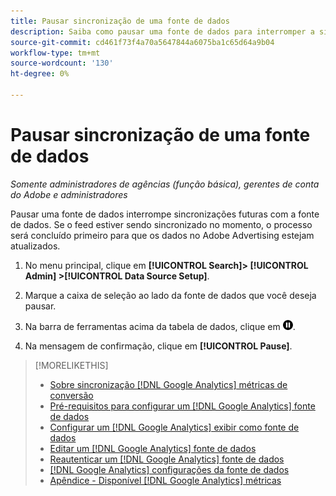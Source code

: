 ```yaml
---
title: Pausar sincronização de uma fonte de dados
description: Saiba como pausar uma fonte de dados para interromper a sincronização.
source-git-commit: cd461f73f4a70a5647844a6075ba1c65d64a9b04
workflow-type: tm+mt
source-wordcount: '130'
ht-degree: 0%

---
```


# Pausar sincronização de uma fonte de dados

*Somente administradores de agências (função básica), gerentes de conta do Adobe e administradores*

Pausar uma fonte de dados interrompe sincronizações futuras com a fonte de dados. Se o feed estiver sendo sincronizado no momento, o processo será concluído primeiro para que os dados no Adobe Advertising estejam atualizados.

1. No menu principal, clique em **[!UICONTROL Search]> [!UICONTROL Admin] >[!UICONTROL Data Source Setup]**.

1. Marque a caixa de seleção ao lado da fonte de dados que você deseja pausar.

1. Na barra de ferramentas acima da tabela de dados, clique em ![Pausar](/help/search-social-commerce/assets/pause.png "Pausar").

1. Na mensagem de confirmação, clique em **[!UICONTROL Pause]**.

>[!MORELIKETHIS]
>
>* [Sobre sincronização [!DNL Google Analytics] métricas de conversão](data-source-about.md)
>* [Pré-requisitos para configurar um [!DNL Google Analytics] fonte de dados](data-source-prerequisites.md)
>* [Configurar um [!DNL Google Analytics] exibir como fonte de dados](data-source-configure.md)
>* [Editar um [!DNL Google Analytics] fonte de dados](data-source-edit.md)
>* [Reautenticar um [!DNL Google Analytics] fonte de dados](data-source-reauthenticate.md)
>* [[!DNL Google Analytics] configurações da fonte de dados](data-source-settings.md)
>* [Apêndice - Disponível [!DNL Google Analytics] métricas](data-source-ga-metrics.md)

